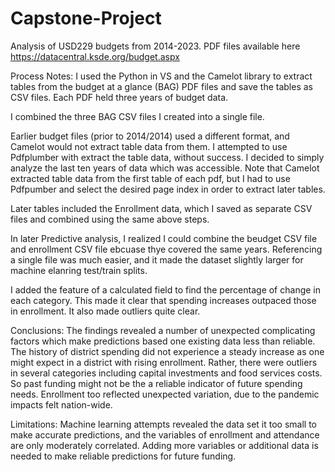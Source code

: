 # Capstone-Project

Analysis of USD229 budgets from 2014-2023. PDF files available here https://datacentral.ksde.org/budget.aspx

Process Notes:
I used the Python in VS and the Camelot library to extract tables from the budget at a glance (BAG) PDF files and save the tables as CSV files. Each PDF held three years of budget data.

I combined the three BAG CSV files I created into a single file.

Earlier budget files (prior to 2014/2014) used a different format, and Camelot would not extract table data from them. I attempted to use Pdfplumber with extract the table data, without success. I decided to simply analyze the last ten years of data which was accessible.
Note that Camelot extracted table data from the first table of each pdf, but I had to use Pdfpumber and select the desired page index in order to extract later tables.

Later tables included the Enrollment data, which I saved as separate CSV files and combined using the same above steps.

In later Predictive analysis, I realized I could combine the beudget CSV file and enrollment CSV file ebcuase thye covered the same years. Referencing a single file was much easier, and it made the dataset slightly larger for machine elanring test/train splits.

I added the feature of a calculated field to find the percentage of change in each category. This made it clear that spending increases outpaced those in enrollment. It also made outliers quite clear. 

Conclusions:
The findings revealed a number of unexpected complicating factors which make predictions based one existing data less than reliable. The history of district spending did not experience a steady increase as one might expect in a district with rising enrollment. Rather,
there were outliers in several categories including capital investments and food services costs. So past funding might not be the a reliable indicator of future spending needs. Enrollment too reflected unexpected variation, due to the pandemic impacts felt nation-wide.

Limitations:
Machine learning attempts revealed the data set it too small to make accurate predictions, and the variables of enrollment and attendance are only moderately correlated. Adding more variables or additional data is needed to make reliable predictions for future funding.

